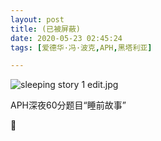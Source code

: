 ```yaml
---
layout: post
title: (已被屏蔽)
date: 2020-05-23 02:45:24
tags: [爱德华·冯·波克,APH,黑塔利亚]

---
```

![sleeping story 1 edit.jpg](https://i.loli.net/2020/07/16/T4oua89wYOhizUX.jpg)

APH深夜60分题目“睡前故事”

🌾

